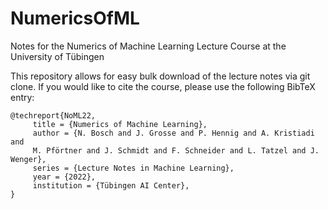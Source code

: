 # NumericsOfML
Notes for the Numerics of Machine Learning Lecture Course at the University of Tübingen

This repository allows for easy bulk download of the lecture notes via git clone. If you would like to cite the course, please use the following BibTeX entry:

```
@techreport{NoML22,
     title = {Numerics of Machine Learning},
     author = {N. Bosch and J. Grosse and P. Hennig and A. Kristiadi and
     M. Pförtner and J. Schmidt and F. Schneider and L. Tatzel and J. Wenger},     
     series = {Lecture Notes in Machine Learning},     
     year = {2022},
     institution = {Tübingen AI Center},
}
```
